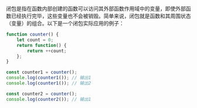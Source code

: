 闭包是指在函数内部创建的函数可以访问其外部函数作用域中的变量，即使外部函数已经执行完毕，这些变量也不会被销毁。简单来说，闭包就是函数和其周围状态（变量）的组合。以下是一个闭包实际应用的例子：

```javascript
function counter() {
    let count = 0;
    return function() {
        return ++count;
    };
}

const counter1 = counter();
console.log(counter1()); // 输出1
console.log(counter1()); // 输出2

const counter2 = counter();
console.log(counter2()); // 输出1
```
